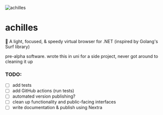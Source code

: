 ![achilles](https://user-images.githubusercontent.com/15032956/174487825-872ea6f5-a4e3-4d55-a7a9-8ea97336111c.jpg)

# achilles
🌿 A light, focused, &amp; speedy virtual browser for .NET (inspired by Golang's Surf library)

pre-alpha software. wrote this in uni for a side project, never got around to cleaning it up

### TODO:
- [ ] add tests
- [ ] add GitHub actions (run tests)
- [ ] automated version publishing?
- [ ] clean up functionality and public-facing interfaces
- [ ] write documentation & publish using Nextra
